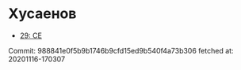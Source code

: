 # Хусаенов
- [29: CE](29.md)

Commit: 988841e0f5b9b1746b9cfd15ed9b540f4a73b306
 fetched at: 20201116-170307
